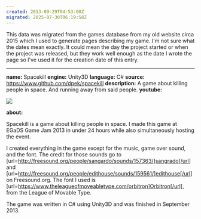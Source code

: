```yaml
---
created: 2013-09-29T04:53:00Z
migrated: 2025-07-30T06:19:58Z
---
```


This data was migrated from the games database from my old website circa 2015 which I used to generate pages describing my game. I'm not sure what the dates mean exactly. It could mean the day the project started or when the project was released, but they work well enough as the date I wrote the page so I've used it for the creation date of this entry.

---

**name:** Spacekill
**engine:** Unity3D
**language:** C#
**source:** https://www.github.com/dpek/spacekill
**description:** A game about killing people in space. And running away from said people.
**youtube:**

![](https://www.youtube.com/watch?v=7U43mUAXQlE)

**about:**

Spacekill is a game about killing people in space. I made this game at EGaDS Game Jam 2013 in under 24 hours while also simultaneously hosting the event.

I created everything in the game except for the music, game over sound, and the font. The credit for those sounds go to [url=http://freesound.org/people/sangardo/sounds/157363/]sangrado[/url] and [url=http://freesound.org/people/edithouse/sounds/159561/]edithouse[/url] on Freesound.org. The font I used is [url=https://www.theleagueofmoveabletype.com/orbitron]Orbitron[/url], from the League of Movable Type.

The game was written in C# using Unity3D and was finished in September 2013.
